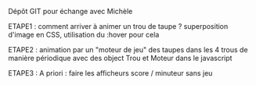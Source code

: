 Dépôt GIT pour échange avec Michèle

ETAPE1 : comment arriver à animer un trou de taupe ?
    superposition d'image en CSS, utilisation du :hover pour cela

ETAPE2 :
    animation par un "moteur de jeu" des taupes dans les 4 trous de manière
    périodique avec des object Trou et Moteur dans le javascript

ETAPE3 :
    A priori : faire les afficheurs score / minuteur sans jeu

